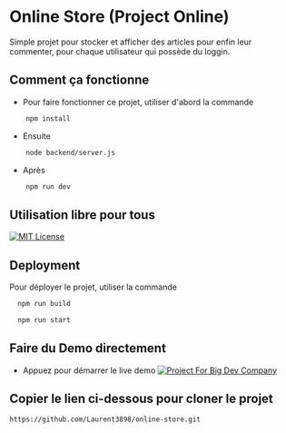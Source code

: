 # Online Store (Project Online)

Simple projet pour stocker et afficher des articles pour enfin leur commenter, pour chaque utilisateur qui possède du loggin.

## Comment ça fonctionne

- Pour faire fonctionner ce projet, utiliser d'abord la commande

```bash
    npm install
```

- Ensuite

```bash
    node backend/server.js
```

- Après

```bash
    npm run dev
```

## Utilisation libre pour tous

[![MIT License](https://img.shields.io/badge/License-MIT-green.svg)](https://choosealicense.com/licenses/mit/)

## Deployment

Pour déployer le projet, utiliser la commande

```bash
  npm run build
```

```bash
  npm run start
```

## Faire du Demo directement

- Appuez pour démarrer le live demo
  [![Project For Big Dev Company](https://img.shields.io/badge/Live%20Demo%20Online-8A2BE2)](https://online-store-items.vercel.app/)

## Copier le lien ci-dessous pour cloner le projet

```bash
https://github.com/Laurent3898/online-store.git
```
